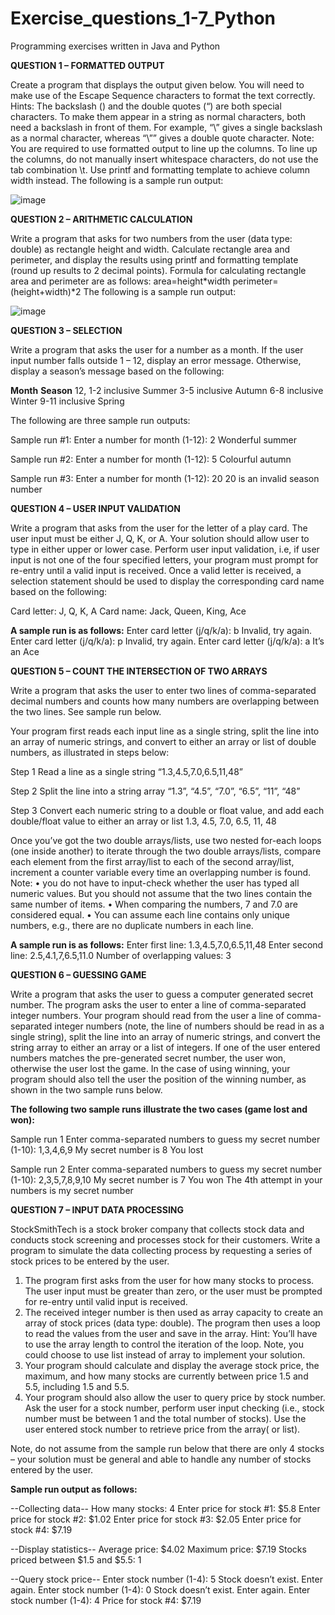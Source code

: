 # Exercise_questions_1-7_Python
Programming exercises written in Java and Python


**QUESTION 1 – FORMATTED OUTPUT**

Create a program that displays the output given below. You will need to make use of the Escape Sequence characters to format the text correctly.
Hints: The backslash (\) and the double quotes (“) are both special characters. To make them appear in a string as normal characters, both need a backslash in front of them. For example, “\\” gives a single backslash as a normal character, whereas “\”” gives a double quote character.
Note: You are required to use formatted output to line up the columns. To line up the columns, do not manually insert whitespace characters, do not use the tab combination \t. Use printf and formatting template to achieve column width instead.
The following is a sample run output:

![image](https://user-images.githubusercontent.com/72170460/160956434-b77d68c9-351a-438e-a194-326ffb627304.png)






**QUESTION 2 – ARITHMETIC CALCULATION**

Write a program that asks for two numbers from the user (data type: double) as rectangle height and width. Calculate rectangle area and perimeter, and display the results using printf and formatting template (round up results to 2 decimal points).
Formula for calculating rectangle area and perimeter are as follows:
area=height*width
perimeter=(height+width)*2
The following is a sample run output:

![image](https://user-images.githubusercontent.com/72170460/160956566-68218e99-fcda-45eb-b7a1-f947046cfa52.png)






**QUESTION 3 – SELECTION**

Write a program that asks the user for a number as a month. If the user input number falls outside 1 – 12, display an error message. Otherwise, display a season’s message based on the following:

**Month**               **Season**
12, 1-2 inclusive         Summer
3-5 inclusive             Autumn
6-8 inclusive             Winter
9-11 inclusive            Spring

The following are three sample run outputs:

Sample run #1:
Enter a number for month (1-12): 2
Wonderful summer

Sample run #2:
Enter a number for month (1-12): 5
Colourful autumn

Sample run #3:
Enter a number for month (1-12): 20
20 is an invalid season number






**QUESTION 4 – USER INPUT VALIDATION**

Write a program that asks from the user for the letter of a play card. The user input must be either J, Q, K, or A. Your solution should allow user to type in either upper or lower case. Perform user input validation, i.e, if user input is not one of the four specified letters, your program must prompt for re-entry until a valid input is received. Once a valid letter is received, a selection statement should be used to display the corresponding card name based on the following:

Card letter: J, Q, K, A
Card name: Jack, Queen, King, Ace

**A sample run is as follows:**
Enter card letter (j/q/k/a): b
Invalid, try again.
Enter card letter (j/q/k/a): p
Invalid, try again.
Enter card letter (j/q/k/a): a
It’s an Ace






**QUESTION 5 – COUNT THE INTERSECTION OF TWO ARRAYS**

Write a program that asks the user to enter two lines of comma-separated decimal numbers and counts how many numbers are overlapping between the two lines. See sample run below.

Your program first reads each input line as a single string, split the line into an array of numeric strings, and convert to either an array or list of double numbers, as illustrated in steps below:

Step 1
Read a line as a single string
“1.3,4.5,7.0,6.5,11,48”

Step 2
Split the line into a string array
“1.3”, “4.5”, “7.0”, “6.5”, “11”, “48”

Step 3
Convert each numeric string to a double or float value, and add each double/float value to either an array or list
1.3, 4.5, 7.0, 6.5, 11, 48

Once you’ve got the two double arrays/lists, use two nested for-each loops (one inside another) to iterate through the two double arrays/lists, compare each element from the first array/list to each of the second array/list, increment a counter variable every time an overlapping number is found.
Note:
• you do not have to input-check whether the user has typed all numeric values. But you should not assume that the two lines contain the same number of items.
• When comparing the numbers, 7 and 7.0 are considered equal.
• You can assume each line contains only unique numbers, e.g., there are no duplicate numbers in each line.

**A sample run is as follows:**
Enter first line: 1.3,4.5,7.0,6.5,11,48
Enter second line: 2.5,4.1,7,6.5,11.0
Number of overlapping values: 3






**QUESTION 6 – GUESSING GAME**

Write a program that asks the user to guess a computer generated secret number. The program asks the user to enter a line of comma-separated integer numbers. Your program should read from the user a line of comma-separated integer numbers (note, the line of numbers should be read in as a single string), split the line into an array of numeric strings, and convert the string array to either an array or a list of integers. If one of the user entered numbers matches the pre-generated secret number, the user won, otherwise the user lost the game. In the case of using winning, your program should also tell the user the position of the winning number, as shown in the two sample runs below.



**The following two sample runs illustrate the two cases (game lost and won):**

Sample run 1
Enter comma-separated numbers to guess my secret number (1-10): 1,3,4,6,9
My secret number is 8
You lost

Sample run 2
Enter comma-separated numbers to guess my secret number (1-10): 2,3,5,7,8,9,10
My secret number is 7
You won
The 4th attempt in your numbers is my secret number






**QUESTION 7 – INPUT DATA PROCESSING**

StockSmithTech is a stock broker company that collects stock data and conducts stock screening and processes stock for their customers. Write a program to simulate the data collecting process by requesting a series of stock prices to be entered by the user.

1. The program first asks from the user for how many stocks to process. The user input must be greater than zero, or the user must be prompted for re-entry until valid input is received.
2. The received integer number is then used as array capacity to create an array of stock prices (data type: double). The program then uses a loop to read the values from the user and save in the array. Hint: You’ll have to use the array length to control the iteration of the loop. Note, you could choose to use list instead of array to implement your solution.
3. Your program should calculate and display the average stock price, the maximum, and how many stocks are currently between price 1.5 and 5.5, including 1.5 and 5.5.
4. Your program should also allow the user to query price by stock number. Ask the user for a stock number, perform user input checking (i.e., stock number must be between 1 and the total number of stocks). Use the user entered stock number to retrieve price from the array( or list).

Note, do not assume from the sample run below that there are only 4 stocks – your solution must be general and able to handle any number of stocks entered by the user.



**Sample run output as follows:**

--Collecting data--
How many stocks: 4
Enter price for stock #1: $5.8
Enter price for stock #2: $1.02
Enter price for stock #3: $2.05
Enter price for stock #4: $7.19

--Display statistics--
Average price: $4.02
Maximum price: $7.19
Stocks priced between $1.5 and $5.5: 1

--Query stock price--
Enter stock number (1-4): 5
Stock doesn’t exist. Enter again.
Enter stock number (1-4): 0
Stock doesn’t exist. Enter again.
Enter stock number (1-4): 4
Price for stock #4: $7.19
